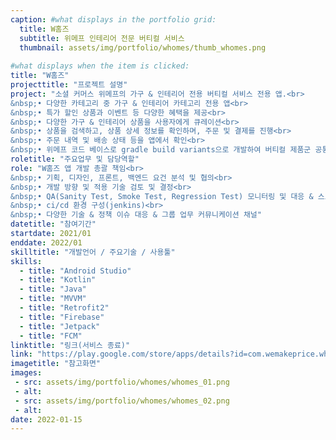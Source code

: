 ```yaml
---
caption: #what displays in the portfolio grid:
  title: W홈즈
  subtitle: 위메프 인테리어 전문 버티컬 서비스
  thumbnail: assets/img/portfolio/whomes/thumb_whomes.png
  
#what displays when the item is clicked:
title: "W홈즈"
projecttitle: "프로젝트 설명"
project: "소셜 커머스 위메프의 가구 & 인테리어 전용 버티컬 서비스 전용 앱.<br>
&nbsp;• 다양한 카테고리 중 가구 & 인테리어 카테고리 전용 앱<br>
&nbsp;• 특가 할인 상품과 이벤트 등 다양한 혜택을 제공<br>
&nbsp;• 다양한 가구 & 인테리어 상품을 사용자에게 큐레이션<br>
&nbsp;• 상품을 검색하고, 상품 상세 정보를 확인하며, 주문 및 결제를 진행<br>
&nbsp;• 주문 내역 및 배송 상태 등을 앱에서 확인<br>
&nbsp;• 위메프 코드 베이스로 gradle build variants으로 개발하여 버티컬 제품군 공통코드 최대 활용"
roletitle: "주요업무 및 담당역할"
role: "W홈즈 앱 개발 총괄 책임<br>
&nbsp;• 기획, 디자인, 프론트, 백엔드 요건 분석 및 협의<br>
&nbsp;• 개발 방향 및 적용 기술 검토 및 결정<br>
&nbsp;• QA(Sanity Test, Smoke Test, Regression Test) 모니터링 및 대응 & 스토어 배포 관리<br>
&nbsp;• ci/cd 환경 구성(jenkins)<br>
&nbsp;• 다양한 기술 & 정책 이슈 대응 & 그룹 업무 커뮤니케이션 채널"
datetitle: "참여기간"
startdate: 2021/01
enddate: 2022/01
skilltitle: "개발언어 / 주요기술 / 사용툴"
skills:
  - title: "Android Studio"
  - title: "Kotlin"
  - title: "Java"
  - title: "MVVM"
  - title: "Retrofit2"
  - title: "Firebase"
  - title: "Jetpack"
  - title: "FCM"
linktitle: "링크(서비스 종료)"
link: "https://play.google.com/store/apps/details?id=com.wemakeprice.whomes"
imagetitle: "참고화면"
images:
 - src: assets/img/portfolio/whomes/whomes_01.png
 - alt: 
 - src: assets/img/portfolio/whomes/whomes_02.png
 - alt: 
date: 2022-01-15
---
```


